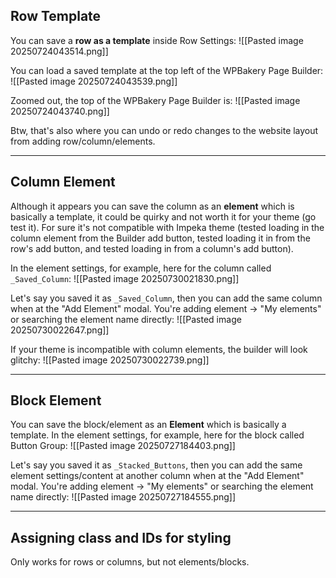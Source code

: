 ## Row Template

You can save a **row as a template** inside Row Settings:
![[Pasted image 20250724043514.png]]

You can load a saved template at the top left of the WPBakery Page Builder:
![[Pasted image 20250724043539.png]]

Zoomed out, the top of the WPBakery Page Builder is:
![[Pasted image 20250724043740.png]]

Btw, that's also where you can undo or redo changes to the website layout from adding row/column/elements.

---

## Column Element

Although it appears you can save the column as an **element** which is basically a template, it could be quirky and not worth it for your theme (go test it). For sure it's not compatible with Impeka theme (tested loading in the column element from the Builder add button, tested loading it in from the row's add button, and tested loading in from a column's add button).

In the element settings, for example, here for the column called `_Saved_Column`:
![[Pasted image 20250730021830.png]]

Let's say you saved it as `_Saved_Column`, then you can add the same column when at the "Add Element" modal. You're adding element -> "My elements" or searching the element name directly:
![[Pasted image 20250730022647.png]]

If your theme is incompatible with column elements, the builder will look glitchy:
![[Pasted image 20250730022739.png]]


---

## Block Element

You can save the block/element as an **Element** which is basically a template. In the element settings, for example, here for the block called Button Group:
![[Pasted image 20250727184403.png]]

Let's say you saved it as `_Stacked_Buttons`, then you can add the same element settings/content at another column when at the "Add Element" modal. You're adding element -> "My elements" or searching the element name directly:
![[Pasted image 20250727184555.png]]

---

## Assigning class and IDs for styling

Only works for rows or columns, but not elements/blocks.